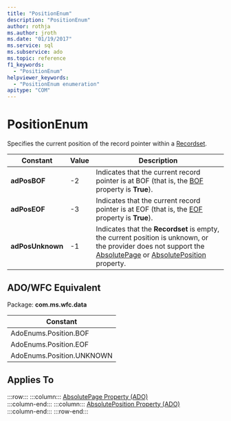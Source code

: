 ```yaml
---
title: "PositionEnum"
description: "PositionEnum"
author: rothja
ms.author: jroth
ms.date: "01/19/2017"
ms.service: sql
ms.subservice: ado
ms.topic: reference
f1_keywords:
  - "PositionEnum"
helpviewer_keywords:
  - "PositionEnum enumeration"
apitype: "COM"
---
```

# PositionEnum
Specifies the current position of the record pointer within a [Recordset](./recordset-object-ado.md).  
  
|Constant|Value|Description|  
|--------------|-----------|-----------------|  
|**adPosBOF**|-2|Indicates that the current record pointer is at BOF (that is, the [BOF](./bof-eof-properties-ado.md) property is **True**).|  
|**adPosEOF**|-3|Indicates that the current record pointer is at EOF (that is, the [EOF](./bof-eof-properties-ado.md) property is **True**).|  
|**adPosUnknown**|-1|Indicates that the **Recordset** is empty, the current position is unknown, or the provider does not support the [AbsolutePage](./absolutepage-property-ado.md) or [AbsolutePosition](./absoluteposition-property-ado.md) property.|  
  
## ADO/WFC Equivalent  
 Package: **com.ms.wfc.data**  
  
|Constant|  
|--------------|  
|AdoEnums.Position.BOF|  
|AdoEnums.Position.EOF|  
|AdoEnums.Position.UNKNOWN|  
  
## Applies To  

:::row:::
    :::column:::
        [AbsolutePage Property (ADO)](./absolutepage-property-ado.md)  
    :::column-end:::
    :::column:::
        [AbsolutePosition Property (ADO)](./absoluteposition-property-ado.md)  
    :::column-end:::
:::row-end:::
